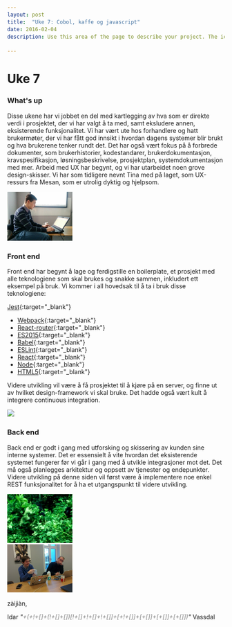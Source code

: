 ```yaml
---
layout: post
title:	"Uke 7: Cobol, kaffe og javascript"
date: 2016-02-04
description: Use this area of the page to describe your project. The icon above is part of a free icon set by <a href="https://sellfy.com/p/8Q9P/jV3VZ/">Flat Icons</a>. On their website, you can download their free set with 16 icons, or you can purchase the entire set with 146 icons for only $12!

---
```


# Uke 7

### What's up
Disse ukene har vi jobbet en del med kartlegging av hva som er direkte verdi i prosjektet, der vi har valgt å 
ta med, samt eksludere annen, eksisterende funksjonalitet. Vi har vært ute hos forhandlere og hatt brukermøter, 
der vi har fått god innsikt i hvordan 
dagens systemer blir brukt og hva brukerene tenker rundt det. Det har også vært fokus på å forbrede dokumenter,
som brukerhistorier, kodestandarer, brukerdokumentasjon, kravspesifikasjon, løsningsbeskrivelse, prosjektplan, 
systemdokumentasjon med mer. Arbeid med UX har begynt, og vi har utarbeidet noen grove design-skisser. Vi har 
som tidligere nevnt Tina med på laget, som UX-ressurs fra Mesan, som er utrolig dyktig og hjelpsom. 

<img src="/img/jonas-serious.jpg" style="width: 30%; height: auto;" class="center-block"/>

### Front end
Front end har begynt å lage og ferdigstille en boilerplate, et prosjekt med alle teknologiene som skal brukes 
og snakke sammen, inkludert ett eksempel på bruk. Vi kommer i all hovedsak til å ta i bruk disse teknologiene:

[Jest](https://facebook.github.io/jest/){:target="_blank"}
- [Webpack](https://webpack.github.io/){:target="_blank"}
- [React-router](https://www.npmjs.com/package/react-router){:target="_blank"}
- [ES2015](http://www.ecma-international.org/ecma-262/6.0/index.html){:target="_blank"}
- [Babel](https://babeljs.io/){:target="_blank"}
- [ESLint](http://eslint.org/){:target="_blank"}
- [React](https://facebook.github.io/react/){:target="_blank"}
- [Node](https://nodejs.org/en/){:target="_blank"}
- [HTML5](http://lmgtfy.com/?q=for+some+reason+i+need+a+link+to+html5+halp+plz){:target="_blank"}

Videre utvikling vil være å få prosjektet til å kjøre på en server, og finne ut av hvilket design-framework vi skal bruke. Det hadde også vært kult å 
integrere continuous integration. 

<img src="https://devhumor.com/content/uploads//images/January2016/css-animation.gif" style="width: 30%; height: auto;" class="center-block"/>

### Back end
Back end er godt i gang med utforsking og skissering av kunden sine interne systemer. Det er essensielt å vite hvordan 
det eksisterende systemet fungerer før vi går i gang med å utvikle integrasjoner mot det. Det må også planlegges 
arkitektur og oppsett av tjenester og endepunkter. Videre utvikling på denne siden vil først være å implementere noe 
enkel REST funksjonalitet for å ha et utgangspunkt til videre utvikling.

<img src="/img/jungle.gif" style="width: 30%; height: auto;" class="center-block"/>
<br/>
<img src="/img/cobol.jpg" style="width: 30%; height: auto;" class="center-block"/>

zàijiàn,

<!-- Don't kill me, I know use inline css, deal with it ¯\_(ツ)_/¯ -->
Idar <i>"<span style="color: gray;">+(+!+[]+(!+[]+[])[!+[]+!+[]+!+[]]+[+!+[]]+[+[]]+[+[]]+[+[]])</span>"</i> Vassdal